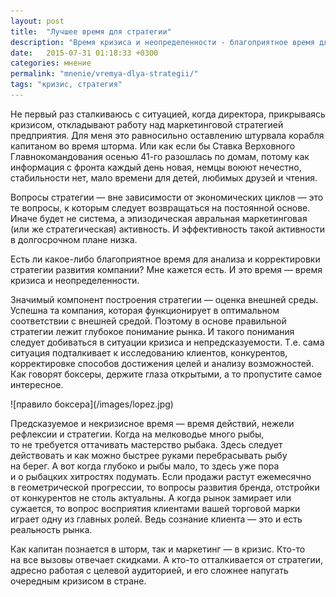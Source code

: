```yaml
---
layout: post
title:  "Лучшее время для стратегии"
description: "Время кризиса и неопределенности - благоприятное время для анализа и корректировки стратегии развития компании"
date:   2015-07-31 01:18:33 +0300
categories: мнение
permalink: "mnenie/vremya-dlya-strategii/"
tags: "кризис, стратегия"
---
```

<p>Не&nbsp;первый раз сталкиваюсь с&nbsp;ситуацией, когда директора, прикрываясь кризисом, откладывают работу над маркетинговой стратегией предприятия. Для меня это равносильно оставлению штурвала корабля капитаном во&nbsp;время шторма. Или как если&nbsp;бы Ставка Верховного Главнокомандования осенью <nobr>41-го</nobr> разошлась по&nbsp;домам, потому как информация с&nbsp;фронта каждый день новая, немцы воюют нечестно, стабильности нет, мало времени для детей, любимых друзей и&nbsp;чтения.</p> 
<p>Вопросы стратегии&nbsp;— вне зависимости от&nbsp;экономических циклов&nbsp;— это те&nbsp;вопросы, к&nbsp;которым следует возвращаться на&nbsp;постоянной основе. Иначе будет не&nbsp;система, а&nbsp;эпизодическая авральная маркетинговая (или&nbsp;же стратегическая) активность. И&nbsp;эффективность такой активности в&nbsp;долгосрочном плане низка.</p>
<p>Есть&nbsp;ли какое-либо благоприятное время для анализа и&nbsp;корректировки стратегии развития компании? Мне кажется есть. И&nbsp;это время&nbsp;— время кризиса и&nbsp;неопределенности.</p>
<p>Значимый компонент построения стратегии&nbsp;— оценка внешней среды. Успешна та&nbsp;компания, которая функционирует в&nbsp;оптимальном соответствии с&nbsp;внешней средой. Поэтому в&nbsp;основе правильной стратегии лежит глубокое понимание рынка. И&nbsp;такого понимания следует добиваться в&nbsp;ситуации кризиса и&nbsp;непредсказуемости. Т.е. сама ситуация подталкивает к&nbsp;исследованию клиентов, конкурентов, корректировке способов достижения целей и&nbsp;анализу возможностей. Как говорят боксеры, держите глаза открытыми, а&nbsp;то&nbsp;пропустите самое интересное.</p>
![правило боксера](/images/lopez.jpg)
<p>Предсказуемое и&nbsp;некризисное время&nbsp;— время действий, нежели рефлексии и&nbsp;стратегии. Когда на&nbsp;мелководье много рыбы, то&nbsp;не&nbsp;требуется оттачивать мастерство рыбака. Здесь следует действовать и&nbsp;как можно быстрее руками перебрасывать рыбу на&nbsp;берег. А&nbsp;вот когда глубоко и&nbsp;рыбы мало, то&nbsp;здесь уже пора и&nbsp;о&nbsp;рыбацких хитростях подумать. Если продажи растут ежемесячно в&nbsp;геометрической прогрессии, то&nbsp;вопросы развития бренда, отстройки от&nbsp;конкурентов не&nbsp;столь актуальны. А&nbsp;когда рынок замирает или сужается, то&nbsp;вопрос восприятия клиентами вашей торговой марки играет одну из&nbsp;главных ролей. Ведь сознание клиента&nbsp;— это и&nbsp;есть реальность рынка.</p>
<p>Как капитан познается в&nbsp;шторм, так и&nbsp;маркетинг&nbsp;— в&nbsp;кризис. Кто-то на&nbsp;все вызовы отвечает скидками. А&nbsp;кто-то отталкивается от&nbsp;стратегии, адресно работая с&nbsp;целевой аудиторией, и&nbsp;его сложнее напугать очередным кризисом в&nbsp;стране.</p>
